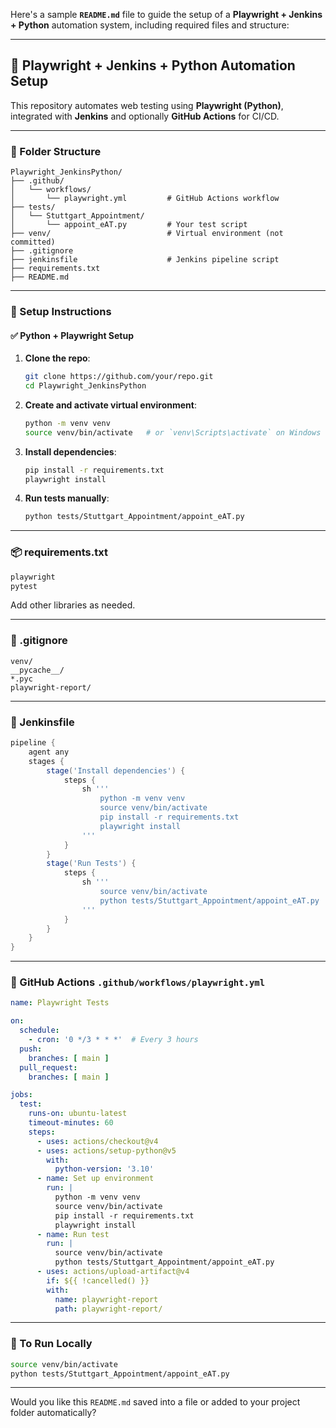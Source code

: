 Here's a sample **`README.md`** file to guide the setup of a **Playwright + Jenkins + Python** automation system, including required files and structure:

---

## 🧪 Playwright + Jenkins + Python Automation Setup

This repository automates web testing using **Playwright (Python)**, integrated with **Jenkins** and optionally **GitHub Actions** for CI/CD.

---

### 📁 Folder Structure

```
Playwright_JenkinsPython/
├── .github/
│   └── workflows/
│       └── playwright.yml         # GitHub Actions workflow
├── tests/
│   └── Stuttgart_Appointment/
│       └── appoint_eAT.py         # Your test script
├── venv/                          # Virtual environment (not committed)
├── .gitignore
├── jenkinsfile                    # Jenkins pipeline script
├── requirements.txt
├── README.md
```

---

### 🔧 Setup Instructions

#### ✅ Python + Playwright Setup

1. **Clone the repo**:
   ```bash
   git clone https://github.com/your/repo.git
   cd Playwright_JenkinsPython
   ```

2. **Create and activate virtual environment**:
   ```bash
   python -m venv venv
   source venv/bin/activate   # or `venv\Scripts\activate` on Windows
   ```

3. **Install dependencies**:
   ```bash
   pip install -r requirements.txt
   playwright install
   ```

4. **Run tests manually**:
   ```bash
   python tests/Stuttgart_Appointment/appoint_eAT.py
   ```

---

### 📦 requirements.txt

```txt
playwright
pytest
```

Add other libraries as needed.

---

### 🧾 .gitignore

```gitignore
venv/
__pycache__/
*.pyc
playwright-report/
```

---

### 🤖 Jenkinsfile

```groovy
pipeline {
    agent any
    stages {
        stage('Install dependencies') {
            steps {
                sh '''
                    python -m venv venv
                    source venv/bin/activate
                    pip install -r requirements.txt
                    playwright install
                '''
            }
        }
        stage('Run Tests') {
            steps {
                sh '''
                    source venv/bin/activate
                    python tests/Stuttgart_Appointment/appoint_eAT.py
                '''
            }
        }
    }
}
```

---

### 🔁 GitHub Actions `.github/workflows/playwright.yml`

```yaml
name: Playwright Tests

on:
  schedule:
    - cron: '0 */3 * * *'  # Every 3 hours
  push:
    branches: [ main ]
  pull_request:
    branches: [ main ]

jobs:
  test:
    runs-on: ubuntu-latest
    timeout-minutes: 60
    steps:
      - uses: actions/checkout@v4
      - uses: actions/setup-python@v5
        with:
          python-version: '3.10'
      - name: Set up environment
        run: |
          python -m venv venv
          source venv/bin/activate
          pip install -r requirements.txt
          playwright install
      - name: Run test
        run: |
          source venv/bin/activate
          python tests/Stuttgart_Appointment/appoint_eAT.py
      - uses: actions/upload-artifact@v4
        if: ${{ !cancelled() }}
        with:
          name: playwright-report
          path: playwright-report/
```

---

### 🧪 To Run Locally
```bash
source venv/bin/activate
python tests/Stuttgart_Appointment/appoint_eAT.py
```

---

Would you like this `README.md` saved into a file or added to your project folder automatically?
